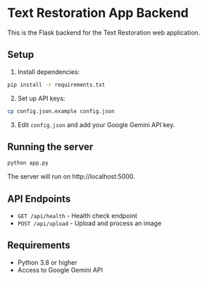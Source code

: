 # Text Restoration App Backend

This is the Flask backend for the Text Restoration web application.

## Setup

1. Install dependencies:
```bash
pip install -r requirements.txt
```

2. Set up API keys:
```bash
cp config.json.example config.json
```

3. Edit `config.json` and add your Google Gemini API key.

## Running the server

```bash
python app.py
```

The server will run on http://localhost:5000.

## API Endpoints

- `GET /api/health` - Health check endpoint
- `POST /api/upload` - Upload and process an image

## Requirements

- Python 3.8 or higher
- Access to Google Gemini API 